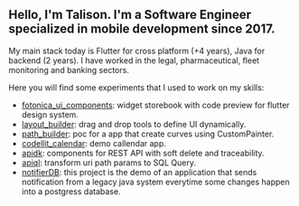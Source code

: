 ## Hello, I'm Talison. I'm a Software Engineer specialized in mobile development since 2017.

My main stack today is Flutter for cross platform (+4 years), Java for backend (2 years). I have worked in the legal, pharmaceutical, fleet monitoring and banking sectors.

Here you will find some experiments that I used to work on my skills:
- [fotonica_ui_components](https://github.com/talisonfc/fotonica_ui_components): widget storebook with code preview for flutter design system.
- [layout_builder](https://github.com/talisonfc/layout_builder): drag and drop tools to define UI dynamically.
- [path_builder](https://github.com/talisonfc/pathbuilder): poc for a app that create curves using CustomPainter.
- [codellit_calendar](https://github.com/talisonfc/codellit_calendar): demo callendar app.
- [apidk](https://github.com/fotonicash/apidk): components for REST API with soft delete and traceability.
- [apiql](https://github.com/fotonicash/apiql): transform uri path params to SQL Query.
- [notifierDB](https://github.com/talisonfc/notifierDB): this project is the demo of an application that sends notification from a legacy java system everytime some changes happen into a postgress database.
